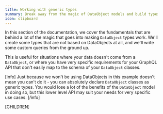 ```yaml
---
title: Working with generic types
summary: Break away from the magic of DataObject models and build types and queries from scratch.
icon: clipboard
---
```


In this section of the documentation, we cover the fundamentals that are behind a lot of the magic that goes
into making `DataObject` types work. We'll create some types that are not based on DataObjects at all, and we'll
write some custom queries from the ground up.

This is useful for situations where your data doesn't come from a `DataObject`, or where you have very specific
requirements for your GraphQL API that don't easily map to the schema of your `DataObject` classes.

[info]
Just because we won't be using DataObjects in this example doesn't mean you can't do it - you can absolutely
declare `DataObject` classes as generic types. You would lose a lot of the benefits of the `DataObject` model
in doing so, but this lower level API may suit your needs for very specific use cases.
[/info]

[CHILDREN]
